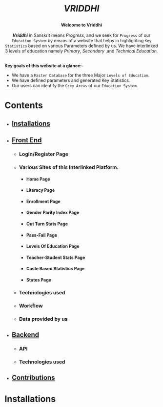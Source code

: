 # <p align ="center"> _VRIDDHI_ </p>

**<p align = "center">Welcome to Vriddhi**<br><br>_**Vriddhi**_ in Sanskrit means _Progress_, and we seek for `Progress` of our `Education System` by means of a website that helps in highlighting `Key Statistics` based on various Parameters defined by us. We have interlinked 3 levels of education namely *Primary*, *Secondary* ,and *Technical Education.* </p>
<br>
**Key goals of this website at a glance:-**
- We have a `Master Database` for the three Major `Levels of Education`.
- We have defined parameters and generated Key Statistics.
- Our users can identify the `Grey Areas` of our `Education System`.



# **Contents**
- ## [Installations <kbd></kbd>](#Installations)
- ## [Front End <kbd></kbd>](#front-end)
    - ### Login/Register Page 
    - ### Various Sites of this Interlinked Platform.
        - #### Home Page
        - #### Literacy Page
        - #### Enrollment Page
        - #### Gender Parity Index Page
        - #### Out Turn Stats Page
        - #### Pass-Fail Page
        - #### Levels Of Education Page
        - #### Teacher-Student Stats Page
        - #### Caste Based Statistics Page
        - ####  States Page
    - ### Technologies used
    - ### Workflow 
    - ### Data provided by us
- ## [Backend <kbd></kbd>](#back-end)
    - ### API
    - ### Technologies used

- ## [Contributions <kbd></kbd>](#contributions)
# **Installations**

<br>
